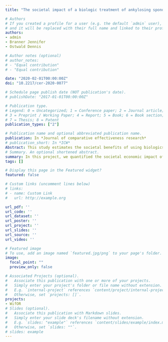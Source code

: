 ```yaml
---
title: "The societal impact of a biologic treatment of ankylosing spondylitis: a case study based on secukinumab"

# Authors
# If you created a profile for a user (e.g. the default `admin` user), write the username (folder name) here 
# and it will be replaced with their full name and linked to their profile.
authors:
- admin
- Branner Jennifer
- Ostwald Dennis

# Author notes (optional)
# author_notes:
# - "Equal contribution"
# - "Equal contribution"

date: "2020-02-01T00:00:00Z"
doi: "10.2217/cer-2020-0077"

# Schedule page publish date (NOT publication's date).
# publishDate: "2017-01-01T00:00:00Z"

# Publication type.
# Legend: 0 = Uncategorized; 1 = Conference paper; 2 = Journal article;
# 3 = Preprint / Working Paper; 4 = Report; 5 = Book; 6 = Book section;
# 7 = Thesis; 8 = Patent
publication_types: ["2"]

# Publication name and optional abbreviated publication name.
publication: In *Journal of comparative effectiveness research*
# publication_short: In *ICW*
Abstract: This study estimates the societal benefits of using biologics like secukinumab (SEC) instead of nons- teroidal anti-inflammatory drugs for treating patients with ankylosing spondylitis in Germany. A Markov and a population model were used to predict the functional impairment of German ankylosing spondylitis patients using SEC or nonsteroidal anti-inflammatory drugs. This was translated into avoided productivity losses, which were valued according to gross value added. The productivity impairment of SEC users was predicted to decrease by 20 percentage points, corresponding to 12.8 and 32.7 million hours in paid and unpaid work and a monetary value of €1.6 billion from 2016 to 2030. Accounting for economic spillover effects increases the societal value to € 3.3 billion. The improvements in functional impairment due to biologics could lead to sizable productivity effects.
# Summary. An optional shortened abstract.
summary: In this project, we quantified the societal economic impact of the use of a novel biologic treatment for ankolysing spondylitis in Germany.
tags: []

# Display this page in the Featured widget?
featured: false

# Custom links (uncomment lines below)
# links:
# - name: Custom Link
#   url: http://example.org

url_pdf: ''
url_code: ''
url_dataset: ''
url_poster: ''
url_project: ''
url_slides: ''
url_source: ''
url_video: ''

# Featured image
# To use, add an image named `featured.jpg/png` to your page's folder. 
image:
  focal_point: ""
  preview_only: false

# Associated Projects (optional).
#   Associate this publication with one or more of your projects.
#   Simply enter your project's folder or file name without extension.
#   E.g. `internal-project` references `content/project/internal-project/index.md`.
#   Otherwise, set `projects: []`.
projects:
- WifOR
# Slides (optional).
#   Associate this publication with Markdown slides.
#   Simply enter your slide deck's filename without extension.
#   E.g. `slides: "example"` references `content/slides/example/index.md`.
#   Otherwise, set `slides: ""`.
# slides: example
---
```



